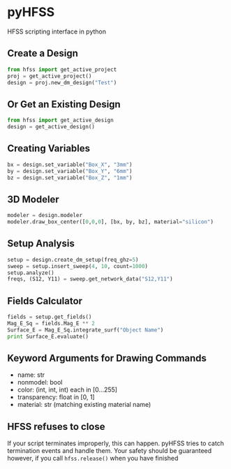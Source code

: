 pyHFSS
======

HFSS scripting interface in python

Create a Design
---------------

```python
from hfss import get_active_project
proj = get_active_project()
design = proj.new_dm_design("Test")
```
    
Or Get an Existing Design
-------------------------

```python
from hfss import get_active_design
design = get_active_design()
```

Creating Variables
------------------

```python
bx = design.set_variable("Box_X", "3mm")
by = design.set_variable("Box_Y", "6mm")
bz = design.set_variable("Box_Z", "1mm")
```
    

3D Modeler
----------

```python
modeler = design.modeler
modeler.draw_box_center([0,0,0], [bx, by, bz], material="silicon")
```

Setup Analysis
--------------

```python
setup = design.create_dm_setup(freq_ghz=5)
sweep = setup.insert_sweep(4, 10, count=1000)
setup.analyze()
freqs, (S12, Y11) = sweep.get_network_data("S12,Y11")
```

Fields Calculator
-----------------

```python
fields = setup.get_fields()
Mag_E_Sq = fields.Mag_E ** 2
Surface_E = Mag_E_Sq.integrate_surf("Object Name")
print Surface_E.evaluate()
```


Keyword Arguments for Drawing Commands
--------------------------------------

  - name: str
  - nonmodel: bool
  - color: (int, int, int) each in [0...255]
  - transparency: float in [0, 1]
  - material: str (matching existing material name)

HFSS refuses to close
---------------------

If your script terminates improperly, this can happen. pyHFSS tries to
catch termination events and handle them. Your safety should be
guaranteed however, if you call `hfss.release()` when you have finished
